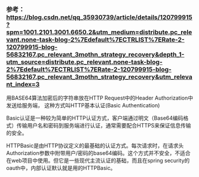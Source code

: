 ### 参考：https://blog.csdn.net/qq_35930739/article/details/120799915?spm=1001.2101.3001.6650.2&utm_medium=distribute.pc_relevant.none-task-blog-2%7Edefault%7ECTRLIST%7ERate-2-120799915-blog-56832167.pc_relevant_3mothn_strategy_recovery&depth_1-utm_source=distribute.pc_relevant.none-task-blog-2%7Edefault%7ECTRLIST%7ERate-2-120799915-blog-56832167.pc_relevant_3mothn_strategy_recovery&utm_relevant_index=3


用BASE64算法加密后的字符串放在HTTP Request中的Header Authorization中发送给服务端， 这种方式叫HTTP基本认证(Basic Authentication)

Basic认证是一种较为简单的HTTP认证方式，客户端通过明文（Base64编码格式）传输用户名和密码到服务端进行认证，通常需要配合HTTPS来保证信息传输的安全。

HTTPBasic是由HTTP协议定义的最基础的认证方式。每次请求时，在请求头Authorization参数中附带用户/密码的base64编码。这个方式并不安全，不适合在web项目中使用。但它是一些现代主流认证的基础，而且在spring security的oauth中，内部认证默认就是用的HTTPBasic。
